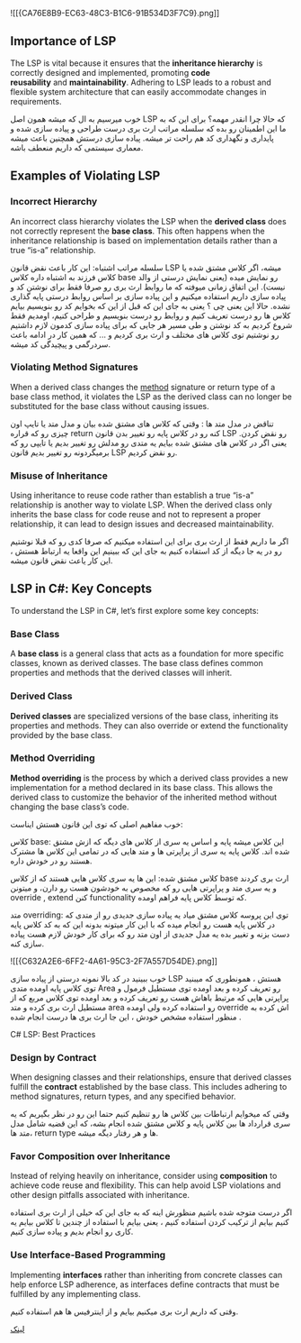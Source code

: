![[{CA76E8B9-EC63-48C3-B1C6-91B534D3F7C9}.png]]

## Importance of LSP

The LSP is vital because it ensures that the **inheritance hierarchy** is correctly designed and implemented, promoting **code reusability** and **maintainability**. Adhering to LSP leads to a robust and flexible system architecture that can easily accommodate changes in requirements.

خوب میرسیم به ال که میشه همون اصل LSP که حالا چرا انقدر مهمه؟ برای این که به ما این اطمینان رو بده که سلسله مراتب ارث بری درست طراحی و پیاده سازی شده و پایداری و نگهداری کد هم راحت تر میشه. پیاده سازی درستش همچنین باعث میشه معماری سیستمی که داریم منعطف باشه.

## Examples of Violating LSP

### Incorrect Hierarchy

An incorrect class hierarchy violates the LSP when the **derived class** does not correctly represent the **base class**. This often happens when the inheritance relationship is based on implementation details rather than a true “is-a” relationship.

سلسله مراتب اشتباه: این کار باعث نقض قانون LSP میشه، اگر کلاس مشتق شده یا کلاس فرزند به اشتباه داره کلاس base رو نمایش میده (یعنی نمایش درستی از والد نیست). این اتفاق زمانی میوفته که ما روابط ارث بری رو صرفا فقط برای نوشتن کد و پیاده سازی داریم استفاده میکنیم و این پیاده سازی بر اساس روابط درستی پایه گذاری نشده. حالا این یعنی چی ؟ یعنی به جای این که قبل از این که بخوایم کد رو بنویسیم بیایم کلاس ها رو درست تعریف کنیم و روابط رو درست بنویسیم و طراحی کنیم، اومدیم فقط شروع کردیم به کد نوشتن و طی مسیر هر جایی که برای پیاده سازی کدمون لازم داشتیم رو نوشتیم توی کلاس های مختلف و ارث بری کردیم و ... که همین کار در ادامه باعث سردرگمی و پیچیدگی کد میشه.

### Violating Method Signatures

When a derived class changes the [method](https://l.vrgl.ir/r?ad=1&l=https%3A%2F%2Fwww.bytehide.com%2Fblog%2Fmethod-usage-csharp&si=xqsrkodhn4xq&st=post&k=utjzthJdLDVQnz7bkz0tFcGyrsrFSfl08O0YT%2FtCcXI%3D) signature or return type of a base class method, it violates the LSP as the derived class can no longer be substituted for the base class without causing issues.

تناقض در مدل متد ها : وقتی که کلاس های مشتق شده بیان و مدل متد یا تایپ اون چیزی رو که قراره return کنه رو در کلاس پایه رو تغییر بدن قانون LSP رو نقض کردن. یعنی اگر در کلاس های مشتق شده بیایم یه متدی رو مدلش رو تغییر بدیم یا تایپی رو که برمیگردونه رو تغییر بدیم قانون LSP رو نقض کردیم.

### Misuse of Inheritance

Using inheritance to reuse code rather than establish a true “is-a” relationship is another way to violate LSP. When the derived class only inherits the base class for code reuse and not to represent a proper relationship, it can lead to design issues and decreased maintainability.

اگر ما داریم فقط از ارث بری برای این استفاده میکنیم که صرفا کدی رو که قبلا نوشتیم رو در یه جا دیگه از کد استفاده کنیم به جای این که ببینیم این واقعا یه ارتباط هستش ، این کار یاعث نقض قانون میشه.

## LSP in C#: Key Concepts

To understand the LSP in C#, let’s first explore some key concepts:

### Base Class

A **base class** is a general class that acts as a foundation for more specific classes, known as derived classes. The base class defines common properties and methods that the derived classes will inherit.

### Derived Class

**Derived classes** are specialized versions of the base class, inheriting its properties and methods. They can also override or extend the functionality provided by the base class.

### Method Overriding

**Method overriding** is the process by which a derived class provides a new implementation for a method declared in its base class. This allows the derived class to customize the behavior of the inherited method without changing the base class’s code.

خوب مفاهیم اصلی که توی این قانون هستش ایناست:

کلاس base: این کلاس میشه پایه و اساس یه سری از کلاس های دیگه که ازش مشتق شده اند. کلاس پایه یه سری از پراپرتی ها و متد هایی که در تمامی این کلاس ها مشترک هستند رو در خودش داره.

کلاس مشتق شده: این ها یه سری کلاس هایی هستند که از کلاس base ارث بری کردند و یه سری متد و پراپرتی هایی رو که مخصوص به خودشون هست رو دارن، و میتونن override , extend کنن functionality که توسط کلاس پایه فراهم اومده.

متد overriding: توی این پروسه کلاس مشتق میاد یه پیاده سازی جدیدی رو از متدی که در کلاس پایه هست رو انجام میده که با این کار میتونه بدونه این که به کد کلاس پایه دست بزنه و تغییر بده یه مدل جدیدی از اون متد رو که برای کار خودش لازم هست پیاده سازی کنه.

![[{C632A2E6-6FF2-4A61-95C3-2F7A557D54DE}.png]]

خوب ببینید در کد بالا نمونه درستی از پیاده سازی LSP هستش ، همونطوری که میبنید توی کلاس پایه اومده متدی Area رو تعریف کرده و بعد اومده توی مستطیل فرمول و پراپرتی هایی که مرتبط باهاش هست رو تعریف کرده و بعد اومده توی کلاس مربع که از مستطیل ارث بری کرده و متد area رو استفاده کرده ولی اومده override اش کرده به منظور استفاده مشخص خودش ، این جا ارث بری ها درست انجام شده .

C# LSP: Best Practices

### Design by Contract

When designing classes and their relationships, ensure that derived classes fulfill the **contract** established by the base class. This includes adhering to method signatures, return types, and any specified behavior.

وقتی که میخوایم ارتباطات بین کلاس ها رو تنظیم کنیم حتما این رو در نظر بگیریم که یه سری قرارداد ها بین کلاس پایه و کلاس مشتق شده انجام بشه، که این قضیه شامل مدل متد ها، return type ها و هر رفتار دیگه میشه.

### Favor Composition over Inheritance

Instead of relying heavily on inheritance, consider using **composition** to achieve code reuse and flexibility. This can help avoid LSP violations and other design pitfalls associated with inheritance.

اگر درست متوجه شده باشیم منظورش اینه که به جای این که خیلی از ارث بری استفاده کنیم بیایم از ترکیب کردن استفاده کنیم ، یعنی بیایم با استفاده از چندین تا کلاس بیایم یه کاری رو انجام بدیم و پیاده سازی کنیم.

### Use Interface-Based Programming

Implementing **interfaces** rather than inheriting from concrete classes can help enforce LSP adherence, as interfaces define contracts that must be fulfilled by any implementing class.

وقتی که داریم ارث بری میکنیم بیایم و از اینترفیس ها هم استفاده کنیم.

[لینک](https://l.vrgl.ir/r?ad=1&l=https%3A%2F%2Fwww.bytehide.com%2Fblog%2Fliskov-substitution-principle-in-csharp-solid-principles&si=xqsrkodhn4xq&st=post&k=WTkN4GrbJyT51lqANUTdxhW77%2B7EArTPifbiry%2FOCik%3D)